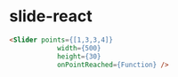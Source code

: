 # slide-react

```html
<Slider points={[1,3,3,4]}
            width={500}
            height={30}
            onPointReached={Function} />
```
